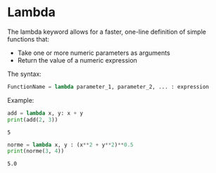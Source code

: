 # Lambda

The lambda keyword allows for a faster, one-line definition of simple functions that:

- Take one or more numeric parameters as arguments
- Return the value of a numeric expression

The syntax:

```python
FunctionName = lambda parameter_1, parameter_2, ... : expression
```

Example:

```python
add = lambda x, y: x + y
print(add(2, 3))
```

```
5
```

```python
norme = lambda x, y : (x**2 + y**2)**0.5
print(norme(3, 4))
```

```
5.0
```

